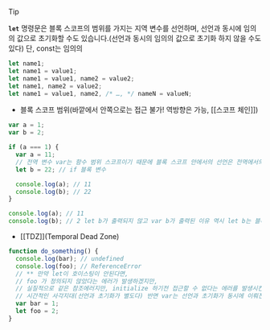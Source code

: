 > [!tip]
> **`let`** 명령문은 블록 스코프의 범위를 가지는 지역 변수를 선언하며, 선언과 동시에 임의의 값으로 초기화할 수도 있습니다.(선언과 동시의 임의의 값으로 초기화 하지 않을 수도 있다) 단, const는 임의의
> 

```javascript
let name1;
let name1 = value1;
let name1 = value1, name2 = value2;
let name1, name2 = value2;
let name1 = value1, name2, /* …, */ nameN = valueN;
```

- 블록 스코프 범위(바깥에서 안쪽으로는 접근 불가! 역방향은 가능, [[스코프 체인]])
```javascript
var a = 1;
var b = 2;

if (a === 1) {
  var a = 11; 
  // 전역 변수 var는 함수 범위 스코프이기 때문에 블록 스코프 안에서의 선언은 전역에서의 선언과 동일
  let b = 22; // if 블록 변수

  console.log(a); // 11
  console.log(b); // 22
}

console.log(a); // 11
console.log(b); // 2 let b가 출력되지 않고 var b가 출력된 이유 역시 let b는 블록 범위 스코프이기 때문에 바깥으로 나올 수가 없고, 그렇기 떄문에 가장 가까이에 있는 var b가 출력된다.
```

- [[TDZ]](Temporal Dead Zone)
```javascript
function do_something() {
  console.log(bar); // undefined
  console.log(foo); // ReferenceError
  // ** 만약 let이 호이스팅이 안된다면,
  // foo 가 정의되지 않았다는 에러가 발생하겠지만,
  // 실질적으로 같은 참조에러지만, initialize 하기전 접근할 수 없다는 에러를 발생시킨다.
  // 시간적인 사각지대(선언과 초기화가 별도다) 반면 var는 선언과 초기화가 동시에 이뤄진다.
  var bar = 1;
  let foo = 2;
}
```
